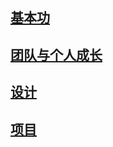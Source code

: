<!-- ---
home: true
heroImage: 
heroText: Welcome to the world of UncleWan!
# tagline:     /
# actionText: 1. 基本功 →
# actionLink: /MurlocOne/Base/
# features:
# - title: 简洁至上
#   details:  
# - title: Vue驱动
#   details:  
# - title: 支持搜索
#   details:  
sidebar: true
layout: SpecialLayout
footer: MIT Licensed | Copyright © 2019-present MurlocWan
--- -->


## [基本功](/MurlocOne/Base/)

## [团队与个人成长](/MurlocOne/Team/)

## [设计](/MurlocOne/Design/)

## [项目](/MurlocOne/PM/)